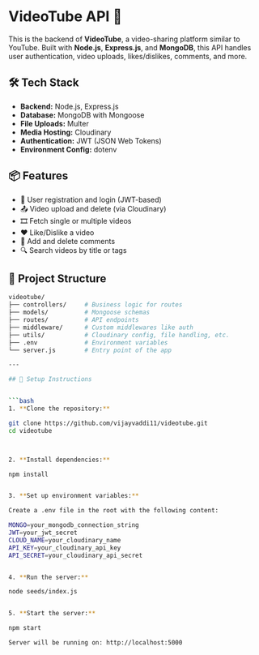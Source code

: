 # VideoTube API 🎥

This is the backend of **VideoTube**, a video-sharing platform similar to YouTube. Built with **Node.js**, **Express.js**, and **MongoDB**, this API handles user authentication, video uploads, likes/dislikes, comments, and more.

## 🛠️ Tech Stack

- **Backend:** Node.js, Express.js
- **Database:** MongoDB with Mongoose
- **File Uploads:** Multer
- **Media Hosting:** Cloudinary
- **Authentication:** JWT (JSON Web Tokens)
- **Environment Config:** dotenv

## 📦 Features

- 🔐 User registration and login (JWT-based)
- 📤 Video upload and delete (via Cloudinary)
- 🎞️ Fetch single or multiple videos
- ❤️ Like/Dislike a video
- 💬 Add and delete comments
- 🔍 Search videos by title or tags

## 📁 Project Structure

```bash
videotube/
├── controllers/     # Business logic for routes
├── models/          # Mongoose schemas
├── routes/          # API endpoints
├── middleware/      # Custom middlewares like auth
├── utils/           # Cloudinary config, file handling, etc.
├── .env             # Environment variables
└── server.js        # Entry point of the app

---

## 🔧 Setup Instructions


```bash
1. **Clone the repository:**

git clone https://github.com/vijayvaddi11/videotube.git
cd videotube



2. **Install dependencies:**

npm install


3. **Set up environment variables:**

Create a .env file in the root with the following content:

MONGO=your_mongodb_connection_string
JWT=your_jwt_secret
CLOUD_NAME=your_cloudinary_name
API_KEY=your_cloudinary_api_key
API_SECRET=your_cloudinary_api_secret


4. **Run the server:**

node seeds/index.js


5. **Start the server:**

npm start

Server will be running on: http://localhost:5000
